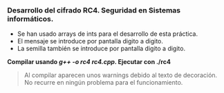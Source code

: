 ### Desarrollo del cifrado RC4. Seguridad en Sistemas informáticos.

- Se han usado arrays de ints para el desarrollo de esta práctica. 
- El mensaje se introduce por pantalla digito a digito.
- La semilla también se introduce por pantalla digito a digito.     

**Compilar usando _g++ -o rc4 rc4.cpp_. Ejecutar con ./rc4**
        
> Al compilar aparecen unos warnings debido al texto de decoración. No recurre en ningún problema para el funcionamiento.
